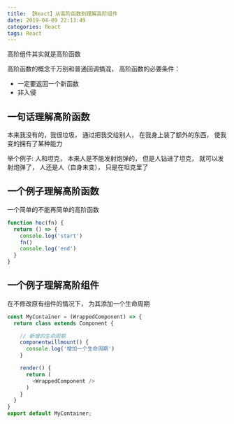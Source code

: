 ```yaml
---
title: 【React】从高阶函数到理解高阶组件
date: 2019-04-09 22:13:49
categories: React
tags: React
---
```


高阶组件其实就是高阶函数

高阶函数的概念千万别和普通回调搞混， 高阶函数的必要条件：
* 一定要返回一个新函数
* 非入侵


## 一句话理解高阶函数
本来我没有的，我很垃圾，  通过把我交给别人， 在我身上装了额外的东西， 使我变的拥有了某种能力

举个例子:  人和坦克， 本来人是不能发射炮弹的， 但是人钻进了坦克， 就可以发射炮弹了， 人还是人（自身未变）， 只是在坦克里了


## 一个例子理解高阶函数

一个简单的不能再简单的高阶函数
```JavaScript
function hoc(fn) {
  return () => {
    console.log('start')
    fn()
    console.log('end')
  }
}
```

## 一个例子理解高阶组件
在不修改原有组件的情况下， 为其添加一个生命周期

```JavaScript
const MyContainer = (WrappedComponent) => {
  return class extends Component {

    // 新增的生命周期
    componentwillmount() {
      console.log('增加一个生命周期')
    }

    render() {
      return (
        <WrappedComponent />
      )
    }
  }
}
export default MyContainer;
```

























